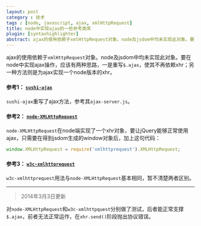 ```yaml
---
layout: post
category : 技术
tags : [node, javascript, ajax, xmlHttpRequest]
title: node中实现ajax的一些参考类库
plugin: [syntaxhighlighter]
abstract: ajax的使用依赖于xmlHttpRequest对象。node及jsdom中均未实现此对象。要在node中实现ajax操作，应该有两种思路，一是重写$.ajax，使其不再依赖xhr；另一种方法则是为ajax实现一个node版本的xhr。
---
```




ajax的使用依赖于`xmlHttpRequest`对象。node及jsdom中均未实现此对象。要在node中实现ajax操作，应该有两种思路，一是重写`$.ajax`，使其不再依赖xhr；另一种方法则是为ajax实现一个node版本的xhr。
#### 参考1： [`sushi-ajax`](https://github.com/phlik/sushi-ajax/)

`sushi-ajax`重写了ajax方法，参考其`ajax-server.js`。

#### 参考2： [`node-XMLHttpRequest`](https://github.com/driverdan/node-XMLHttpRequest)

`node-XMLHttpRequest`在node端实现了一个xhr对象，要让jQuery能够正常使用ajax，只需要在得到jsdom生成的window对象后，加上这句代码：

```javascript
window.XMLHttpRequest = require('xmlhttprequest').XMLHttpRequest;
```


#### 参考3： [`w3c-xmlhttprequest`](https://github.com/ykzts/node-xmlhttprequest)

`w3c-xmlhttprequest`用法与`node-XMLHttpRequest`基本相同，暂不清楚两者区别。

---

> 2014年3月3日更新

对`node-XMLHttpRequest`和`w3c-xmlhttpquest`分别做了测试，后者能正常支撑`$.ajax`，前者无法正常运作，在`xhr.send()`阶段抛出协议错误。
